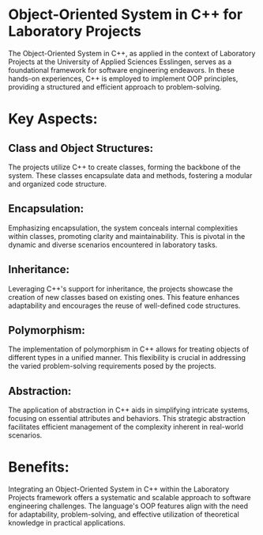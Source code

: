 
# Object-Oriented System in C++ for Laboratory Projects

The Object-Oriented System in C++, as applied in the context of Laboratory Projects at the University of Applied Sciences Esslingen, serves as a foundational framework for software engineering endeavors. In these hands-on experiences, C++ is employed to implement OOP principles, providing a structured and efficient approach to problem-solving.

# Key Aspects:

## Class and Object Structures: 
The projects utilize C++ to create classes, forming the backbone of the system. These classes encapsulate data and methods, fostering a modular and organized code structure.

## Encapsulation: 
Emphasizing encapsulation, the system conceals internal complexities within classes, promoting clarity and maintainability. This is pivotal in the dynamic and diverse scenarios encountered in laboratory tasks.

## Inheritance: 
Leveraging C++'s support for inheritance, the projects showcase the creation of new classes based on existing ones. This feature enhances adaptability and encourages the reuse of well-defined code structures.

## Polymorphism: 
The implementation of polymorphism in C++ allows for treating objects of different types in a unified manner. This flexibility is crucial in addressing the varied problem-solving requirements posed by the projects.

## Abstraction: 
The application of abstraction in C++ aids in simplifying intricate systems, focusing on essential attributes and behaviors. This strategic abstraction facilitates efficient management of the complexity inherent in real-world scenarios.

# Benefits:

Integrating an Object-Oriented System in C++ within the Laboratory Projects framework offers a systematic and scalable approach to software engineering challenges. The language's OOP features align with the need for adaptability, problem-solving, and effective utilization of theoretical knowledge in practical applications.
